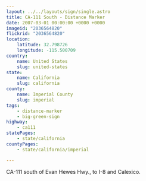```yaml
---
layout: ../../layouts/sign/single.astro
title: CA-111 South - Distance Marker
date: 2007-03-01 00:00:00 +0000 +0000
imageid: "2036564820"
flickrid: "2036564820"
location:
    latitude: 32.798726
    longitude: -115.500709
country:
    name: United States
    slug: united-states
state:
    name: California
    slug: california
county:
    name: Imperial County
    slug: imperial
tags:
    - distance-marker
    - big-green-sign
highway:
    - ca111
statePages:
    - state/california
countyPages:
    - state/california/imperial

---
```

CA-111 south of Evan Hewes Hwy., to I-8 and Calexico.